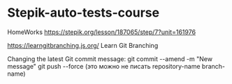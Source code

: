 # Stepik-auto-tests-course
HomeWorks
https://stepik.org/lesson/187065/step/7?unit=161976

https://learngitbranching.js.org/
Learn Git Branching

Changing the latest Git commit message:
git commit --amend -m "New message"
git push --force (это можно не писать repository-name branch-name)

